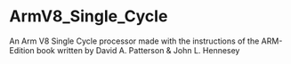 # ArmV8_Single_Cycle
An Arm V8 Single Cycle processor made with the instructions of the ARM-Edition book written by David A. Patterson &amp; John L. Hennesey
